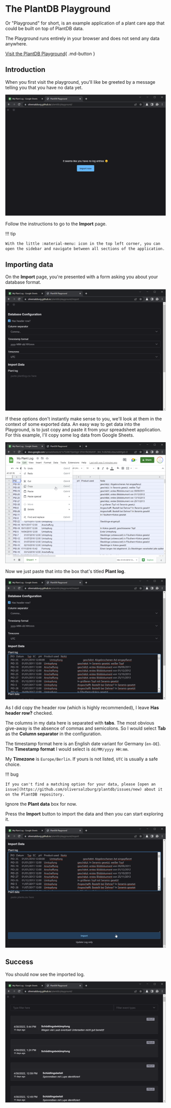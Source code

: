 # The PlantDB Playground

Or "Playground" for short, is an example application of a plant care app that could be built on top of PlantDB data.

The Playground runs entirely in your browser and does not send any data anywhere.

[Visit the PlantDB Playground](/plantdb/playground/){ .md-button }

## Introduction

When you first visit the playground, you'll like be greeted by a message telling you that you have no data yet.

![Empty Playground](playground.assets/image-20220511221331624.png)

Follow the instructions to go to the **Import** page.

!!! tip

    With the little :material-menu: icon in the top left corner, you can open the sidebar and navigate between all sections of the application.

## Importing data

On the **Import** page, you're presented with a form asking you about your database format.

![Database configuration form](playground.assets/image-20220511223615640.png)

If these options don't instantly make sense to you, we'll look at them in the context of some exported data. An easy way to get data into the Playground, is to just copy and paste it from your spreadsheet application. For this example, I'll copy some log data from Google Sheets.

![Copying plant log data from Google Sheets](playground.assets/image-20220511224249743.png)

Now we just paste that into the box that's titled **Plant log**.

![Log data pasted into import box](playground.assets/image-20220511224818171.png)

As I did copy the header row (which is highly recommended), I leave **Has header row?** checked.

The columns in my data here is separated with **tabs**. The most obvious give-away is the absence of commas and semicolons. So I would select **Tab** as the **Column separator** in the configuration.

The timestamp format here is an English date variant for Germany (`en-DE`). The **Timestamp format** I would select is `dd/MM/yyyy HH:mm`.

My **Timezone** is `Europe/Berlin`. If yours is not listed, `UTC` is usually a safe choice.

!!! bug

    If you can't find a matching option for your data, please [open an issue](https://github.com/oliversalzburg/plantdb/issues/new) about it on the PlantDB repository.

Ignore the **Plant data** box for now.

Press the **Import** button to import the data and then you can start exploring it.

![Import button](playground.assets/image-20220511224958913.png)

## Success

You should now see the imported log.

![Successfully imported log](playground.assets/image-20220511231342541.png)
